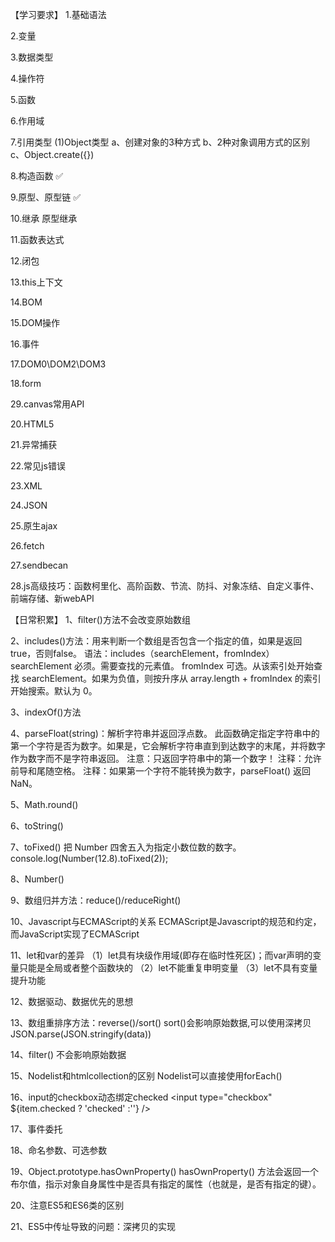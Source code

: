 【学习要求】
1.基础语法

2.变量

3.数据类型

4.操作符

5.函数

6.作用域

7.引用类型
(1)Object类型
a、创建对象的3种方式
b、2种对象调用方式的区别
c、Object.create({})

8.构造函数  ✅

9.原型、原型链    ✅

10.继承 
原型继承    

11.函数表达式

12.闭包

13.this上下文

14.BOM

15.DOM操作

16.事件

17.DOM0\DOM2\DOM3

18.form

29.canvas常用API

20.HTML5

21.异常捕获

22.常见js错误

23.XML

24.JSON

25.原生ajax

26.fetch

27.sendbecan

28.js高级技巧：函数柯里化、高阶函数、节流、防抖、对象冻结、自定义事件、前端存储、新webAPI











【日常积累】
1、filter()方法不会改变原始数组

2、includes()方法：用来判断一个数组是否包含一个指定的值，如果是返回 true，否则false。
语法：includes（searchElement，fromIndex）
searchElement	必须。需要查找的元素值。
fromIndex	    可选。从该索引处开始查找 searchElement。如果为负值，则按升序从 array.length + fromIndex 的索引开始搜索。默认为 0。

3、indexOf()方法


4、parseFloat(string)：解析字符串并返回浮点数。
此函数确定指定字符串中的第一个字符是否为数字。如果是，它会解析字符串直到到达数字的末尾，并将数字作为数字而不是字符串返回。
注意：只返回字符串中的第一个数字！
注释：允许前导和尾随空格。
注释：如果第一个字符不能转换为数字，parseFloat() 返回 NaN。

5、Math.round()

6、toString()

7、toFixed()
把 Number 四舍五入为指定小数位数的数字。
console.log(Number(12.8).toFixed(2));


8、Number()

9、数组归并方法：reduce()/reduceRight()

10、Javascript与ECMAScript的关系
ECMAScript是Javascript的规范和约定，而JavaScript实现了ECMAScript

11、let和var的差异
（1）let具有块级作用域(即存在临时性死区)；而var声明的变量只能是全局或者整个函数块的
（2）let不能重复申明变量
（3）let不具有变量提升功能


12、数据驱动、数据优先的思想


13、数组重排序方法：reverse()/sort()
sort()会影响原始数据,可以使用深拷贝JSON.parse(JSON.stringify(data))

14、filter()
不会影响原始数据

15、Nodelist和htmlcollection的区别
Nodelist可以直接使用forEach()

16、input的checkbox动态绑定checked
  <input type="checkbox" ${item.checked ? 'checked' :''} />

17、事件委托

18、命名参数、可选参数  

19、Object.prototype.hasOwnProperty()
hasOwnProperty() 方法会返回一个布尔值，指示对象自身属性中是否具有指定的属性（也就是，是否有指定的键）。


20、注意ES5和ES6类的区别

21、ES5中传址导致的问题：深拷贝的实现
















